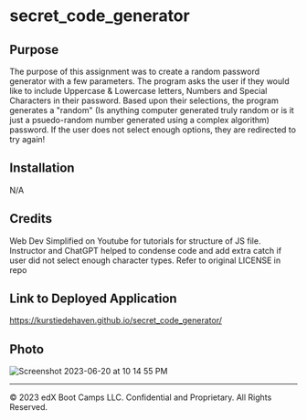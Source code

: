 # secret_code_generator
## Purpose
The purpose of this assignment was to create a random password generator with a few parameters. The program asks the user if they would like to include Uppercase & Lowercase letters, Numbers and Special Characters in their password. Based upon their selections, the program generates a "random" (Is anything computer generated truly random or is it just a psuedo-random number generated using a complex algorithm) password. If the user does not select enough options, they are redirected to try again!
## Installation
N/A
## Credits
Web Dev Simplified on Youtube for tutorials for structure of JS file. 
Instructor and ChatGPT helped to condense code and add extra catch if user did not select enough character types.
Refer to original LICENSE in repo
## Link to Deployed Application

https://kurstiedehaven.github.io/secret_code_generator/

## Photo

![Screenshot 2023-06-20 at 10 14 55 PM](https://github.com/kurstiedehaven/secret_name/assets/134163209/5b595a15-d7db-45bf-9985-ee177cb11761)




---
© 2023 edX Boot Camps LLC. Confidential and Proprietary. All Rights Reserved.
